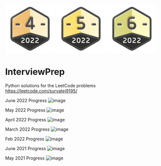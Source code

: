 
<img src="https://github.com/medasuryatej/InterviewPrep/blob/main/badges/2022-04.gif" width="160" height="160"> <img src="https://github.com/medasuryatej/InterviewPrep/blob/main/badges/2022-05.gif" width="160" height="160"> <img src="https://github.com/medasuryatej/InterviewPrep/blob/main/badges/2022-06.gif" width="160" height="160">



# InterviewPrep
Python solutions for the LeetCode problems
https://leetcode.com/suryatej9195/

June 2022 Progress
![image](https://user-images.githubusercontent.com/14051949/176566530-7f965b37-3ce0-41e9-baf5-4462abd496c9.png)

May 2022 Progress
![image](https://user-images.githubusercontent.com/14051949/171078658-ab7e8315-59ec-4401-84b2-a977c0f67dc7.png)

April 2022 Progress
![image](https://user-images.githubusercontent.com/14051949/166089127-d70c9415-7f9a-483d-bf66-64905ed5b635.png)

March 2022 Progress
![image](https://user-images.githubusercontent.com/14051949/162648277-78dd9a42-c902-4de7-b8f8-c182b3361dc8.png)


Feb 2022 Progress
![image](https://user-images.githubusercontent.com/14051949/156911020-eb5511b0-649f-4fe6-8045-eb85651dd10d.png)


June 2021 Progress
![image](https://user-images.githubusercontent.com/14051949/123538871-72e88d80-d754-11eb-9943-be343adf0d98.png)


May 2021 Progress
![image](https://user-images.githubusercontent.com/14051949/121242380-1f53f400-c8ba-11eb-9d45-d8ec7916cc88.png)
